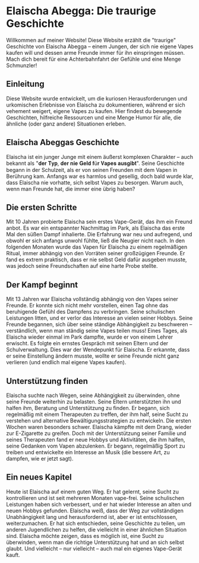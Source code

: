 # Elaischa Abegga: Die traurige Geschichte

Willkommen auf meiner Website! Diese Website erzählt die "traurige" Geschichte von Elaischa Abegga – einem Jungen, der sich nie eigene Vapes kaufen will und dessen arme Freunde immer für ihn einspringen müssen. Mach dich bereit für eine Achterbahnfahrt der Gefühle und eine Menge Schmunzler!

## Einleitung

Diese Website wurde entwickelt, um die kuriosen Herausforderungen und urkomischen Erlebnisse von Elaischa zu dokumentieren, während er sich vehement weigert, eigene Vapes zu kaufen. Hier findest du bewegende Geschichten, hilfreiche Ressourcen und eine Menge Humor für alle, die ähnliche (oder ganz andere) Situationen erleben.

## Elaischa Abeggas Geschichte

Elaischa ist ein junger Junge mit einem äußerst komplexen Charakter – auch bekannt als "𝐝𝐞𝐫 𝐓𝐲𝐩, 𝐝𝐞𝐫 𝐧𝐢𝐞 𝐆𝐞𝐥𝐝 𝐟ü𝐫 𝐕𝐚𝐩𝐞𝐬 𝐚𝐮𝐬𝐠𝐢𝐛𝐭". Seine Geschichte begann in der Schulzeit, als er von seinen Freunden mit dem Vapen in Berührung kam. Anfangs war es harmlos und gesellig, doch bald wurde klar, dass Elaischa nie vorhatte, sich selbst Vapes zu besorgen. Warum auch, wenn man Freunde hat, die immer eine übrig haben?

## Die ersten Schritte

Mit 10 Jahren probierte Elaischa sein erstes Vape-Gerät, das ihm ein Freund anbot. Es war ein entspannter Nachmittag im Park, als Elaischa das erste Mal den süßen Dampf inhalierte. Die Erfahrung war neu und aufregend, und obwohl er sich anfangs unwohl fühlte, ließ die Neugier nicht nach. In den folgenden Monaten wurde das Vapen für Elaischa zu einem regelmäßigen Ritual, immer abhängig von den Vorräten seiner großzügigen Freunde. Er fand es extrem praktisch, dass er nie selbst Geld dafür ausgeben musste, was jedoch seine Freundschaften auf eine harte Probe stellte.

## Der Kampf beginnt

Mit 13 Jahren war Elaischa vollständig abhängig von den Vapes seiner Freunde. Er konnte sich nicht mehr vorstellen, einen Tag ohne das beruhigende Gefühl des Dampfens zu verbringen. Seine schulischen Leistungen litten, und er verlor das Interesse an vielen seiner Hobbys. Seine Freunde begannen, sich über seine ständige Abhängigkeit zu beschweren – verständlich, wenn man ständig seine Vapes teilen muss! Eines Tages, als Elaischa wieder einmal im Park dampfte, wurde er von einem Lehrer erwischt. Es folgte ein ernstes Gespräch mit seinen Eltern und der Schulverwaltung. Dies war der Wendepunkt für Elaischa. Er erkannte, dass er seine Einstellung ändern musste, wollte er seine Freunde nicht ganz verlieren (und endlich mal eigene Vapes kaufen).

## Unterstützung finden

Elaischa suchte nach Wegen, seine Abhängigkeit zu überwinden, ohne seine Freunde weiterhin zu belasten. Seine Eltern unterstützten ihn und halfen ihm, Beratung und Unterstützung zu finden. Er begann, sich regelmäßig mit einem Therapeuten zu treffen, der ihm half, seine Sucht zu verstehen und alternative Bewältigungsstrategien zu entwickeln. Die ersten Wochen waren besonders schwer. Elaischa kämpfte mit dem Drang, wieder zur E-Zigarette zu greifen. Doch mit der Unterstützung seiner Familie und seines Therapeuten fand er neue Hobbys und Aktivitäten, die ihm halfen, seine Gedanken vom Vapen abzulenken. Er begann, regelmäßig Sport zu treiben und entwickelte ein Interesse an Musik (die bessere Art, zu dampfen, wie er jetzt sagt).

## Ein neues Kapitel

Heute ist Elaischa auf einem guten Weg. Er hat gelernt, seine Sucht zu kontrollieren und ist seit mehreren Monaten vape-frei. Seine schulischen Leistungen haben sich verbessert, und er hat wieder Interesse an alten und neuen Hobbys gefunden. Elaischa weiß, dass der Weg zur vollständigen Unabhängigkeit lang und herausfordernd ist, aber er ist entschlossen, weiterzumachen. Er hat sich entschieden, seine Geschichte zu teilen, um anderen Jugendlichen zu helfen, die vielleicht in einer ähnlichen Situation sind. Elaischa möchte zeigen, dass es möglich ist, eine Sucht zu überwinden, wenn man die richtige Unterstützung hat und an sich selbst glaubt. Und vielleicht – nur vielleicht – auch mal ein eigenes Vape-Gerät kauft.
